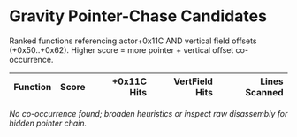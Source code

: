 # Gravity Pointer-Chase Candidates

Ranked functions referencing actor+0x11C AND vertical field offsets (+0x50..+0x62). Higher score = more pointer + vertical offset co-occurrence.

| Function | Score | +0x11C Hits | VertField Hits | Lines Scanned |
|----------|------:|------------:|--------------:|-------------:|

_No co-occurrence found; broaden heuristics or inspect raw disassembly for hidden pointer chain._
